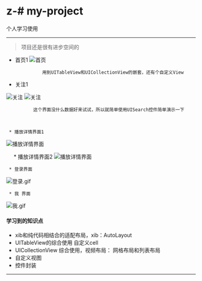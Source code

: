 # z-# my-project
个人学习使用
***
> 项目还是很有进步空间的

* 首页1
 ![首页](https://github.com/zyfname/z-/blob/master/Simulator%20Screen%20Shot%202018年1月27日%20上午10.28.23.png)
 
                用到UITableView和UICollectionView的嵌套，还有个自定义View

* 关注1

![关注](https://github.com/zyfname/z-/blob/master/Simulator%20Screen%20Shot%202018年1月27日%20上午10.39.44.png)
![关注](https://github.com/zyfname/z-/blob/master/Simulator%20Screen%20Shot%202018年1月27日%20上午10.39.28.png)

              这个界面没什么数据好来试试，所以就简单使用UISearch控件简单演示一下



     * 播放详情界面1
![播放详情界面](https://github.com/zyfname/z-/blob/master/Simulator%20Screen%20Shot%202018年1月27日%20上午11.42.44.png)

      * 播放详情界面2
![播放详情界面](https://github.com/zyfname/z-/blob/master/Simulator%20Screen%20Shot%202018年1月27日%20上午11.42.49.png)


     * 登录界面
![登录.gif](https://github.com/zyfname/z-/blob/master/我.tiff)

     * 我 界面
![我.gif](https://github.com/zyfname/z-/blob/master/我.tiff)
#### 学习到的知识点
*    xib和纯代码相结合的适配布局，xib：AutoLayout 
* UITableView的综合使用 自定义cell
* UICollectionView 综合使用，视频布局： 网格布局和列表布局
* 自定义视图
* 控件封装
***
